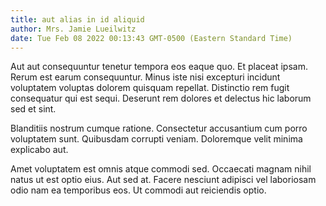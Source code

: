 ```yaml
---
title: aut alias in id aliquid
author: Mrs. Jamie Lueilwitz
date: Tue Feb 08 2022 00:13:43 GMT-0500 (Eastern Standard Time)
---
```

Aut aut consequuntur tenetur tempora eos eaque quo. Et placeat ipsam. Rerum est earum consequuntur. Minus iste nisi excepturi incidunt voluptatem voluptas dolorem quisquam repellat. Distinctio rem fugit consequatur qui est sequi. Deserunt rem dolores et delectus hic laborum sed et sint.

 Blanditiis nostrum cumque ratione. Consectetur accusantium cum porro voluptatem sunt. Quibusdam corrupti veniam. Doloremque velit minima explicabo aut.

 Amet voluptatem est omnis atque commodi sed. Occaecati magnam nihil natus ut est optio eius. Aut sed at. Facere nesciunt adipisci vel laboriosam odio nam ea temporibus eos. Ut commodi aut reiciendis optio.